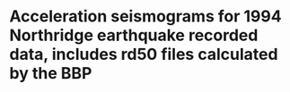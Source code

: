 # Acceleration seismograms for 1994 Northridge earthquake recorded data, includes rd50 files calculated by the BBP 
